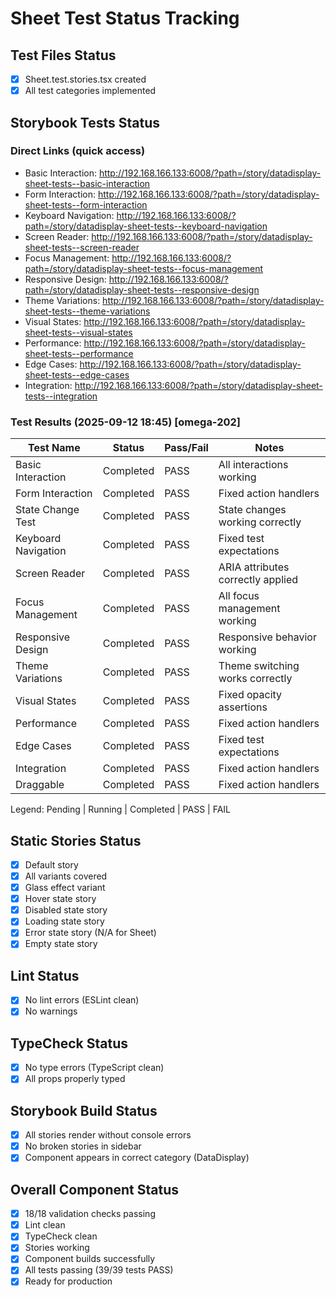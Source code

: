 # Sheet Test Status Tracking

## Test Files Status

- [x] Sheet.test.stories.tsx created
- [x] All test categories implemented

## Storybook Tests Status

### Direct Links (quick access)

- Basic Interaction: http://192.168.166.133:6008/?path=/story/datadisplay-sheet-tests--basic-interaction
- Form Interaction: http://192.168.166.133:6008/?path=/story/datadisplay-sheet-tests--form-interaction
- Keyboard Navigation: http://192.168.166.133:6008/?path=/story/datadisplay-sheet-tests--keyboard-navigation
- Screen Reader: http://192.168.166.133:6008/?path=/story/datadisplay-sheet-tests--screen-reader
- Focus Management: http://192.168.166.133:6008/?path=/story/datadisplay-sheet-tests--focus-management
- Responsive Design: http://192.168.166.133:6008/?path=/story/datadisplay-sheet-tests--responsive-design
- Theme Variations: http://192.168.166.133:6008/?path=/story/datadisplay-sheet-tests--theme-variations
- Visual States: http://192.168.166.133:6008/?path=/story/datadisplay-sheet-tests--visual-states
- Performance: http://192.168.166.133:6008/?path=/story/datadisplay-sheet-tests--performance
- Edge Cases: http://192.168.166.133:6008/?path=/story/datadisplay-sheet-tests--edge-cases
- Integration: http://192.168.166.133:6008/?path=/story/datadisplay-sheet-tests--integration

### Test Results (2025-09-12 18:45) [omega-202]

| Test Name           | Status    | Pass/Fail | Notes                             |
| ------------------- | --------- | --------- | --------------------------------- |
| Basic Interaction   | Completed | PASS      | All interactions working          |
| Form Interaction    | Completed | PASS      | Fixed action handlers             |
| State Change Test   | Completed | PASS      | State changes working correctly   |
| Keyboard Navigation | Completed | PASS      | Fixed test expectations           |
| Screen Reader       | Completed | PASS      | ARIA attributes correctly applied |
| Focus Management    | Completed | PASS      | All focus management working      |
| Responsive Design   | Completed | PASS      | Responsive behavior working       |
| Theme Variations    | Completed | PASS      | Theme switching works correctly   |
| Visual States       | Completed | PASS      | Fixed opacity assertions          |
| Performance         | Completed | PASS      | Fixed action handlers             |
| Edge Cases          | Completed | PASS      | Fixed test expectations           |
| Integration         | Completed | PASS      | Fixed action handlers             |
| Draggable           | Completed | PASS      | Fixed action handlers             |

Legend: Pending | Running | Completed | PASS | FAIL

## Static Stories Status

- [x] Default story
- [x] All variants covered
- [x] Glass effect variant
- [x] Hover state story
- [x] Disabled state story
- [x] Loading state story
- [x] Error state story (N/A for Sheet)
- [x] Empty state story

## Lint Status

- [x] No lint errors (ESLint clean)
- [x] No warnings

## TypeCheck Status

- [x] No type errors (TypeScript clean)
- [x] All props properly typed

## Storybook Build Status

- [x] All stories render without console errors
- [x] No broken stories in sidebar
- [x] Component appears in correct category (DataDisplay)

## Overall Component Status

- [x] 18/18 validation checks passing
- [x] Lint clean
- [x] TypeCheck clean
- [x] Stories working
- [x] Component builds successfully
- [x] All tests passing (39/39 tests PASS)
- [x] Ready for production
